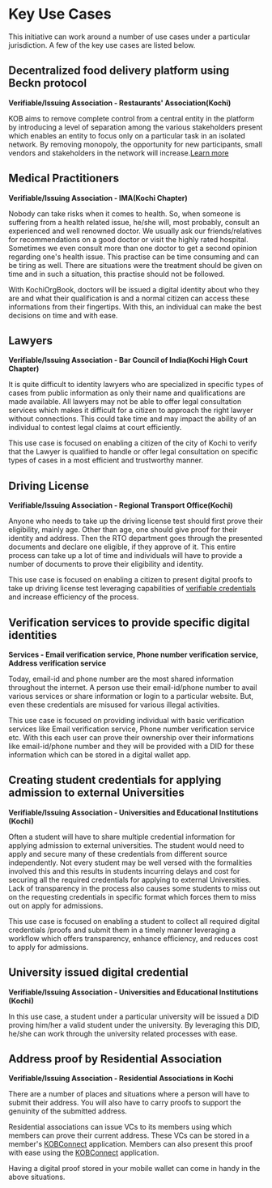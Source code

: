 # Key Use Cases 

This initiative can work around a number of use cases under a particular jurisdiction. A few of the key use cases are listed below.

<!-- ![Key Use Cases](../img/kob_key_use_cases.png) -->


## Decentralized food delivery platform using Beckn protocol

**Verifiable/Issuing Association - Restaurants' Association(Kochi)**


KOB aims to remove complete control from a central entity in the platform by introducing a level of separation among the various stakeholders present which enables an entity to focus only on a particular task in an isolated network. By removing monopoly, the opportunity for new participants, small vendors and stakeholders in the network will increase.[Learn more](./kob-beckn.md)


## Medical Practitioners
   
   **Verifiable/Issuing Association - IMA(Kochi Chapter)**

   Nobody can take risks when it comes to health. So, when someone is suffering from a health related issue, he/she will, most probably, consult an experienced and well renowned doctor. We usually ask our friends/relatives for recommendations on a good doctor or visit the highly rated hospital. Sometimes we even consult more than one doctor to get a second opinion regarding one's health issue. This practise can be time consuming and can be tiring as well. There are situations were the treatment should be given on time and in such a situation, this practise should not be followed.

   With KochiOrgBook, doctors will be issued a digital identity about who they are and what their qualification is and a normal citizen can access these informations from their fingertips. With this, an individual can make the best decisions on time and with ease.

<!-- [Use case diagram]() -->


## Lawyers
   
   **Verifiable/Issuing Association - Bar Council of India(Kochi High Court Chapter)**

   It is quite difficult to identity lawyers who are specialized in specific types of cases from public information as only their name and qualifications are made available. All lawyers may not be able to offer legal consultation services which makes it difficult for a citizen to approach the right lawyer without connections. This could take time and may impact the ability of an individual to contest legal claims at court efficiently.

   This use case is focused on enabling a citizen of the city of Kochi to verify that the Lawyer is qualified to handle or offer legal consultation on specific types of cases in a most efficient and trustworthy manner.

## Driving License​
   
   **Verifiable/Issuing Association - Regional Transport Office(Kochi)**

   Anyone who needs to take up the driving license test should first prove their eligibility, mainly age. Other than age, one should give proof for their identity and address. Then the RTO department goes through the presented documents and declare one eligible, if they approve of it. This entire process can take up a lot of time and individuals will have to provide a number of documents to prove their eligibility and identity.

   This use case is focused on enabling a citizen to present digital proofs to take up driving license test leveraging capabilities of [verifiable credentials](../gf_controlled/glossary.md#verifiable-credentialvc) and increase efficiency of the process.

## Verification services to provide specific digital identities
   
   **Services - Email verification service, Phone number verification service, Address verification service**
   
   Today, email-id and phone number are the most shared information throughout the internet. A person use their email-id/phone number to avail various services or share information or login to a particular website. But, even these credentials are misused for various illegal activities.

   This use case is focused on providing individual with basic verification services like Email verification service, Phone number verification service etc. With this each user can prove their ownership over their informations like email-id/phone number and they will be provided with a DID for these information which can be stored in a digital wallet app. 

## Creating student credentials for applying admission to external Universities

   **Verifiable/Issuing Association - Universities and Educational Institutions (Kochi)**
   
   Often a student will have to share multiple credential information for applying admission to external universities. The student would need to apply and secure many of these credentials from different source independently. Not every student may be well versed with the formalities involved this and this results in students incurring delays and cost for securing all the required credentials for applying to external Universities. Lack of transparency in the process also causes some students to miss out on the requesting credentials in specific format which forces them to miss out on apply for admissions.

   This use case is focused on enabling a student to collect all required digital credentials /proofs and submit them in a timely manner leveraging a workflow which offers transparency, enhance efficiency, and reduces cost to apply for admissions.

## University issued digital credential
   
   **Verifiable/Issuing Association - Universities and Educational Institutions (Kochi)**

   In this use case, a student under a particular university will be issued a DID proving him/her a valid student under the university. By leveraging this DID, he/she can work through the university related processes with ease.

## Address proof by Residential Association

**Verifiable/Issuing Association - Residential Associations in Kochi**

There are a number of places and situations where a person will have to submit their address. You will also have to carry proofs to support the genuinity of the submitted address.

Residential associations can issue VCs to its members using which members can prove their current address. These VCs can be stored in a member's [KOBConnect](https://hyperledgerkochi.github.io/KOBConnect/) application. Members can also present this proof with ease using the [KOBConnect](https://hyperledgerkochi.github.io/KOBConnect/) application.

Having a digital proof stored in your mobile wallet can come in handy in the above situations.







